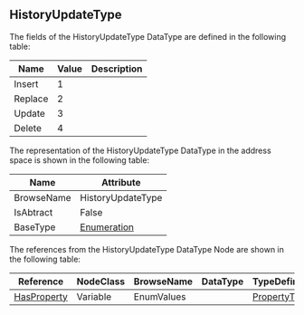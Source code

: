 <!-- datatype -->
## HistoryUpdateType
<!-- end of description -->
The fields of the HistoryUpdateType DataType are defined in the following table:  

|Name|Value| Description|
|---|---|---|
|Insert|1||
|Replace|2||
|Update|3||
|Delete|4||

The representation of the HistoryUpdateType DataType in the address space is shown in the following table:  

|Name|Attribute|
|---|---|
|BrowseName|HistoryUpdateType|
|IsAbtract|False|
|BaseType|[Enumeration](../../../Part3/DataTypes/Enumeration/readme.md)|

The references from the HistoryUpdateType DataType Node are shown in the following table:  

|Reference|NodeClass|BrowseName|DataType|TypeDefinition|ModellingRule|
|---|---|---|---|---|---|
|[HasProperty](../../../Part3/ReferenceTypes/HasProperty/readme.md)|Variable|EnumValues||[PropertyType](../../Part5/VariableTypes/PropertyType/readme.md)|[Mandatory](../../Objects/Mandatory/readme.md)|

